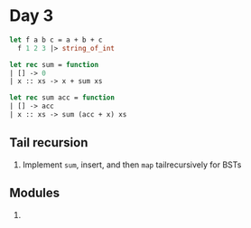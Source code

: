 # Day 3

```ocaml
let f a b c = a + b + c
  f 1 2 3 |> string_of_int

let rec sum = function
| [] -> 0
| x :: xs -> x + sum xs

let rec sum acc = function
| [] -> acc
| x :: xs -> sum (acc + x) xs

```

## Tail recursion
1. Implement `sum`, insert, and then `map` tailrecursively for BSTs


## Modules
1. 
